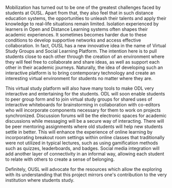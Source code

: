 Mobilization has turned out to be one of the greatest challenges faced by students at OUSL. Apart from that, they also feel that in such distance education systems, the opportunities to unleash their talents and apply their knowledge to real-life situations remain limited. Isolation experienced by learners in Open and Distance Learning systems often shapes their academic experiences. It sometimes becomes harder due to these conditions to develop supportive networks and access effective collaboration. In fact, OUSL has a new innovative idea in the name of Virtual Study Groups and Social Learning Platform. The intention here is to pull students close to each other through the creation of an environment where they will feel free to collaborate and share ideas, as well as support each other in their academic journeys. Naturally, the idea of developing such an interactive platform is to bring contemporary technology and create an interesting virtual environment for students no matter where they are.

This virtual study platform will also have many tools to make ODL very interactive and entertaining for the students. ODL will soon enable students to peer group form and to join virtual study groups for shared uses of interactive whiteboards for brainstorming in collaboration with co-editors who will incorporate components necessary for them to work on projects synchronized. Discussion forums will be the electronic spaces for academic discussions while messaging will be a secure way of interacting. There will be peer mentoring assignments where old students will help new students settle in better. This will enhance the experience of online learning by incorporating breakout room settings within online classes that traditionally were not utilized in typical lectures, such as using gamification methods such as quizzes, leaderboards, and badges. Social media integration will add another layer of connectivity in an informal way, allowing each student to relate with others to create a sense of belonging.

Definitely, OUSL will advocate for the resources which allow the exploring with its understanding that this project mirrors one's contribution to the very institution where students study.
